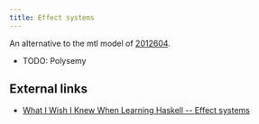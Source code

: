 ```yaml
---
title: Effect systems
---
```


An alternative to the mtl model of [2012604](z://mt).

* TODO: Polysemy

## External links

* [What I Wish I Knew When Learning Haskell -- Effect systems](http://dev.stephendiehl.com/hask/#effect-systems)
